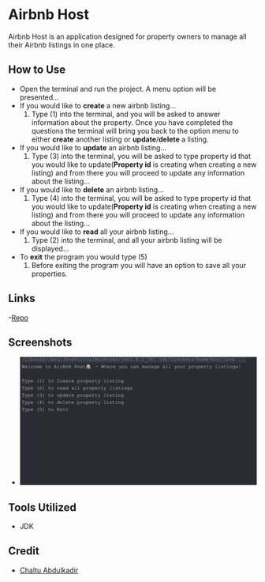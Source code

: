 # Airbnb Host
Airbnb Host is an application designed for property owners to manage all their Airbnb listings in one place.

## How to Use
- Open the terminal and run the project. A menu option will be presented...
- If you would like to **create** a new airbnb listing...
  1. Type (1) into the terminal, and you will be asked to answer information about the property. Once you have completed the questions the terminal will bring you back to the option menu to either **create** another listing or **update**/**delete** a listing. 
- If you would like to **update** an airbnb listing...
  1. Type (3) into the terminal, you will be asked to type property id that you would like to update(**Property id** is creating when creating a new listing) and from there you will proceed to update any information about the listing...
- If you would like to **delete** an airbnb listing...
  1. Type (4) into the terminal, you will be asked to type property id that you would like to update(**Property id** is creating when creating a new listing) and from there you will proceed to update any information about the listing...
- If you would like to **read** all your airbnb listing...
  1. Type (2) into the terminal, and all your airbnb listing will be displayed...
- To **exit** the program you would type (5)
  1. Before exiting the program you will have an option to save all your properties.

## Links
-[Repo](https://github.com/cmabdulkadir/AirBnB_Manager)

## Screenshots
- ![Airbnb Welcome Page](src/screenshot.png)

## Tools Utilized
- JDK

## Credit
- [Chaltu Abdulkadir](https://github.com/cmabdulkadir?tab=repositories)
